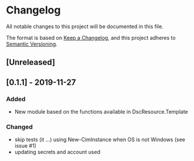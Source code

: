 # Changelog

All notable changes to this project will be documented in this file.

The format is based on [Keep a Changelog](https://keepachangelog.com/en/1.0.0/),
and this project adheres to [Semantic Versioning](https://semver.org/spec/v2.0.0.html).

## [Unreleased]

## [0.1.1] - 2019-11-27

### Added

- New module based on the functions available in DscResource.Template

### Changed

- skip tests (it ...) using New-CimInstance when OS is not Windows (see issue #1)
- updating secrets and account used
